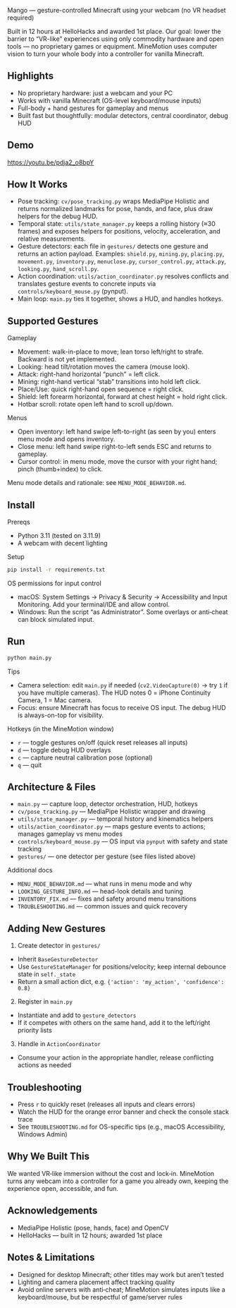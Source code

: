 Mango — gesture-controlled Minecraft using your webcam (no VR headset required)

Built in 12 hours at HelloHacks and awarded 1st place. Our goal: lower the barrier to “VR-like” experiences using only commodity hardware and open tools — no proprietary games or equipment. MineMotion uses computer vision to turn your whole body into a controller for vanilla Minecraft.

## Highlights

- No proprietary hardware: just a webcam and your PC
- Works with vanilla Minecraft (OS-level keyboard/mouse inputs)
- Full-body + hand gestures for gameplay and menus
- Built fast but thoughtfully: modular detectors, central coordinator, debug HUD

## Demo

https://youtu.be/pdja2_o8bpY

## How It Works

- Pose tracking: `cv/pose_tracking.py` wraps MediaPipe Holistic and returns normalized landmarks for pose, hands, and face, plus draw helpers for the debug HUD.
- Temporal state: `utils/state_manager.py` keeps a rolling history (≈30 frames) and exposes helpers for positions, velocity, acceleration, and relative measurements.
- Gesture detectors: each file in `gestures/` detects one gesture and returns an action payload. Examples: `shield.py`, `mining.py`, `placing.py`, `movement.py`, `inventory.py`, `menuclose.py`, `cursor_control.py`, `attack.py`, `looking.py`, `hand_scroll.py`.
- Action coordination: `utils/action_coordinator.py` resolves conflicts and translates gesture events to concrete inputs via `controls/keyboard_mouse.py` (pynput).
- Main loop: `main.py` ties it together, shows a HUD, and handles hotkeys.

## Supported Gestures

Gameplay
- Movement: walk-in-place to move; lean torso left/right to strafe. Backward is not yet implemented.
- Looking: head tilt/rotation moves the camera (mouse look).
- Attack: right-hand horizontal “punch” = left click.
- Mining: right-hand vertical “stab” transitions into hold left click.
- Place/Use: quick right-hand open sequence = right click.
- Shield: left forearm horizontal, forward at chest height = hold right click.
- Hotbar scroll: rotate open left hand to scroll up/down.

Menus
- Open inventory: left hand swipe left-to-right (as seen by you) enters menu mode and opens inventory.
- Close menu: left hand swipe right-to-left sends ESC and returns to gameplay.
- Cursor control: in menu mode, move the cursor with your right hand; pinch (thumb+index) to click.

Menu mode details and rationale: see `MENU_MODE_BEHAVIOR.md`.

## Install

Prereqs
- Python 3.11 (tested on 3.11.9)
- A webcam with decent lighting

Setup
```bash
pip install -r requirements.txt
```

OS permissions for input control
- macOS: System Settings → Privacy & Security → Accessibility and Input Monitoring. Add your terminal/IDE and allow control.
- Windows: Run the script “as Administrator”. Some overlays or anti‑cheat can block simulated input.

## Run

```bash
python main.py
```

Tips
- Camera selection: edit `main.py` if needed (`cv2.VideoCapture(0)` → try `1` if you have multiple cameras). The HUD notes 0 = iPhone Continuity Camera, 1 = Mac camera.
- Focus: ensure Minecraft has focus to receive OS input. The debug HUD is always-on-top for visibility.

Hotkeys (in the MineMotion window)
- `r` — toggle gestures on/off (quick reset releases all inputs)
- `d` — toggle debug HUD overlays
- `c` — capture neutral calibration pose (optional)
- `q` — quit

## Architecture & Files

- `main.py` — capture loop, detector orchestration, HUD, hotkeys
- `cv/pose_tracking.py` — MediaPipe Holistic wrapper and drawing
- `utils/state_manager.py` — temporal history and kinematics helpers
- `utils/action_coordinator.py` — maps gesture events to actions; manages gameplay vs menu modes
- `controls/keyboard_mouse.py` — OS input via `pynput` with safety and state tracking
- `gestures/` — one detector per gesture (see files listed above)

Additional docs
- `MENU_MODE_BEHAVIOR.md` — what runs in menu mode and why
- `LOOKING_GESTURE_INFO.md` — head-look details and tuning
- `INVENTORY_FIX.md` — fixes and safety around menu transitions
- `TROUBLESHOOTING.md` — common issues and quick recovery

## Adding New Gestures

1) Create detector in `gestures/`
- Inherit `BaseGestureDetector`
- Use `GestureStateManager` for positions/velocity; keep internal debounce state in `self._state`
- Return a small action dict, e.g. `{'action': 'my_action', 'confidence': 0.8}`

2) Register in `main.py`
- Instantiate and add to `gesture_detectors`
- If it competes with others on the same hand, add it to the left/right priority lists

3) Handle in `ActionCoordinator`
- Consume your action in the appropriate handler, release conflicting actions as needed

## Troubleshooting

- Press `r` to quickly reset (releases all inputs and clears errors)
- Watch the HUD for the orange error banner and check the console stack trace
- See `TROUBLESHOOTING.md` for OS-specific tips (e.g., macOS Accessibility, Windows Admin)

## Why We Built This

We wanted VR‑like immersion without the cost and lock‑in. MineMotion turns any webcam into a controller for a game you already own, keeping the experience open, accessible, and fun.

## Acknowledgements

- MediaPipe Holistic (pose, hands, face) and OpenCV
- HelloHacks — built in 12 hours; awarded 1st place

## Notes & Limitations

- Designed for desktop Minecraft; other titles may work but aren’t tested
- Lighting and camera placement affect tracking quality
- Avoid online servers with anti‑cheat; MineMotion simulates inputs like a keyboard/mouse, but be respectful of game/server rules

